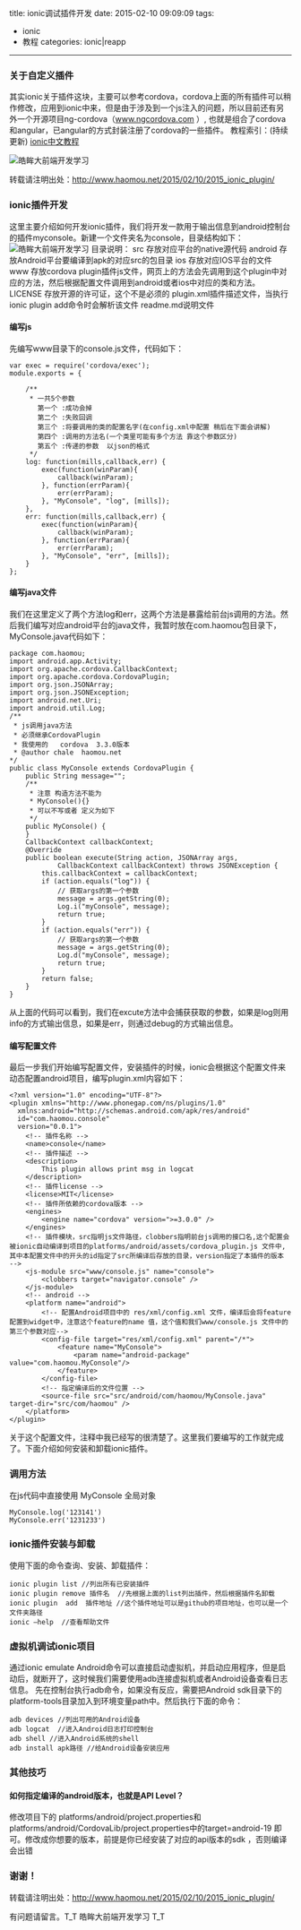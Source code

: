 title: ionic调试插件开发
date: 2015-02-10 09:09:09
tags:
- ionic
- 教程
categories: ionic|reapp
---
### 关于自定义插件
其实ionic关于插件这块，主要可以参考cordova，cordova上面的所有插件可以稍作修改，应用到ionic中来，但是由于涉及到一个js注入的问题，所以目前还有另外一个开源项目ng-cordova（www.ngcordova.com ）, 也就是组合了cordova和angular，已angular的方式封装注册了cordova的一些插件。
教程索引：(持续更新)
[ionic中文教程](http://www.haomou.net/2014/10/06/2014_ionic_learn/)
<!--more-->
<img class="floatnone" alt="皓眸大前端开发学习" src="/images/plugin.png"/>

转载请注明出处：http://www.haomou.net/2015/02/10/2015_ionic_plugin/

### ionic插件开发

这里主要介绍如何开发ionic插件，我们将开发一款用于输出信息到android控制台的插件myconsole。新建一个文件夹名为console，目录结构如下：
<img class="floatnone" alt="皓眸大前端开发学习" src="/images/plugin1.png"/>
目录说明：
src 存放对应平台的native源代码
android 存放Android平台要编译到apk的对应src的包目录
ios 存放对应IOS平台的文件
www
存放cordova plugin插件js文件，网页上的方法会先调用到这个plugin中对应的方法，然后根据配置文件调用到android或者ios中对应的类和方法。
LICENSE 存放开源的许可证，这个不是必须的
plugin.xml插件描述文件，当执行ionic plugin add命令时会解析该文件
readme.md说明文件

#### 编写js

先编写www目录下的console.js文件，代码如下：
```
var exec = require('cordova/exec');  
module.exports = {  
  
    /** 
     * 一共5个参数 
       第一个 :成功会掉 
       第二个 :失败回调 
       第三个 :将要调用的类的配置名字(在config.xml中配置 稍后在下面会讲解) 
       第四个 :调用的方法名(一个类里可能有多个方法 靠这个参数区分) 
       第五个 :传递的参数  以json的格式 
     */  
    log: function(mills,callback,err) {  
        exec(function(winParam){  
            callback(winParam);  
        }, function(errParam){  
            err(errParam);  
        }, "MyConsole", "log", [mills]);  
    },  
    err: function(mills,callback,err) {  
        exec(function(winParam){  
            callback(winParam);  
        }, function(errParam){  
            err(errParam);  
        }, "MyConsole", "err", [mills]);  
    }
};
```
#### 编写java文件

我们在这里定义了两个方法log和err，这两个方法是暴露给前台js调用的方法。然后我们编写对应android平台的java文件，我暂时放在com.haomou包目录下，MyConsole.java代码如下：
```
package com.haomou;
import android.app.Activity;
import org.apache.cordova.CallbackContext;
import org.apache.cordova.CordovaPlugin;
import org.json.JSONArray;
import org.json.JSONException;
import android.net.Uri;
import android.util.Log;
/**
 * js调用java方法 
 * 必须继承CordovaPlugin   
 * 我使用的   cordova  3.3.0版本
 * @author chale  haomou.net
*/
public class MyConsole extends CordovaPlugin {
    public String message="";
	/**
	 * 注意 构造方法不能为
	 * MyConsole(){}
	 * 可以不写或者 定义为如下
	 */
	public MyConsole() {
	}
	CallbackContext callbackContext;
	@Override
	public boolean execute(String action, JSONArray args,
			CallbackContext callbackContext) throws JSONException {
		this.callbackContext = callbackContext;
		if (action.equals("log")) {
			// 获取args的第一个参数
			message = args.getString(0);
			Log.i("myConsole", message);
			return true;
		}
		if (action.equals("err")) {
			// 获取args的第一个参数
			message = args.getString(0);
			Log.d("myConsole", message);
			return true;
		}
		return false;
	}
}
```
从上面的代码可以看到，我们在excute方法中会捕获获取的参数，如果是log则用info的方式输出信息，如果是err，则通过debug的方式输出信息。

#### 编写配置文件

最后一步我们开始编写配置文件，安装插件的时候，ionic会根据这个配置文件来动态配置android项目，编写plugin.xml内容如下：

```
<?xml version="1.0" encoding="UTF-8"?>
<plugin xmlns="http://www.phonegap.com/ns/plugins/1.0"
  xmlns:android="http://schemas.android.com/apk/res/android"
  id="com.haomou.console"
  version="0.0.1">
	<!-- 插件名称 -->
	<name>console</name>
	<!-- 插件描述 -->
	<description>
		This plugin allows print msg in logcat
	</description>
	<!-- 插件license -->
	<license>MIT</license>
	<!-- 插件所依赖的cordova版本 -->
	<engines>
		<engine name="cordova" version=">=3.0.0" />
	</engines>  
	<!-- 插件模块，src指明js文件路径，clobbers指明前台js调用的接口名,这个配置会被ionic自动编译到项目的platforms/android/assets/cordova_plugin.js 文件中,其中本配置文件中的开头的id指定了src所编译后存放的目录，version指定了本插件的版本 -->
	<js-module src="www/console.js" name="console">
		<clobbers target="navigator.console" />
	</js-module>
	<!-- android -->
	<platform name="android">
		<!-- 配置Android项目中的 res/xml/config.xml 文件，编译后会将feature配置到widget中，注意这个feature的name 值，这个值和我们www/console.js 文件中的第三个参数对应-->
		<config-file target="res/xml/config.xml" parent="/*">
			<feature name="MyConsole">
				<param name="android-package" value="com.haomou.MyConsole"/>
			</feature>
		</config-file>
		<!-- 指定编译后的文件位置 -->
		<source-file src="src/android/com/haomou/MyConsole.java" target-dir="src/com/haomou" />
	</platform>
</plugin>
```
关于这个配置文件，注释中我已经写的很清楚了。这里我们要编写的工作就完成了。下面介绍如何安装和卸载ionic插件。

### 调用方法
在js代码中直接使用 MyConsole 全局对象
```
MyConsole.log('123141')
MyConsole.err('1231233')
```

### ionic插件安装与卸载
使用下面的命令查询、安装、卸载插件：
```
ionic plugin list //列出所有已安装插件
ionic plugin remove 插件名  //先根据上面的list列出插件，然后根据插件名卸载
ionic plugin  add  插件地址 //这个插件地址可以是github的项目地址，也可以是一个文件夹路径
ionic –help  //查看帮助文件
```
### 虚拟机调试ionic项目
通过ionic emulate Android命令可以直接启动虚拟机，并启动应用程序，但是启动后，就断开了，这时候我们需要使用adb连接虚拟机或者Android设备查看日志信息。
先在控制台执行adb命令，如果没有反应，需要把Android sdk目录下的platform-tools目录加入到环境变量path中。然后执行下面的命令：
```
adb devices //列出可用的Android设备
adb logcat  //进入Android日志打印控制台
adb shell //进入Android系统的shell 
adb install apk路径 //给Android设备安装应用
```
### 其他技巧
#### 如何指定编译的android版本，也就是API Level？

修改项目下的 platforms/android/project.properties和platforms/android/CordovaLib/project.properties中的target=android-19 即可。修改成你想要的版本，前提是你已经安装了对应的api版本的sdk ，否则编译会出错

### 谢谢！
转载请注明出处：http://www.haomou.net/2015/02/10/2015_ionic_plugin/

有问题请留言。T_T  皓眸大前端开发学习  T_T